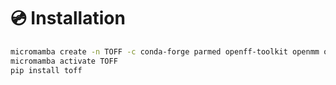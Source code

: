 # 💿 Installation

```bash
micromamba create -n TOFF -c conda-forge parmed openff-toolkit openmm openmmforcefields "espaloma=0.3.2" -y
micromamba activate TOFF
pip install toff
```
